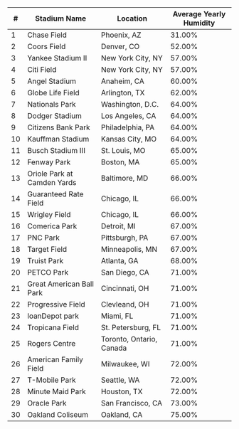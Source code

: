 | # | Stadium Name | Location | Average Yearly Humidity | 
| - | - | - | - |
|1| Chase Field     |Phoenix, AZ |31.00%
|2| Coors Field     |Denver, CO |52.00%
|3| Yankee Stadium II   | New York City, NY|57.00%
|4| Citi Field     | New York City, NY|57.00%
|5 |Angel Stadium    | Anaheim, CA|60.00%
|6| Globe Life Field   | Arlington, TX|62.00%
|7| Nationals Park    | Washington, D.C.|64.00%
|8| Dodger Stadium    | Los Angeles, CA|64.00%
|9| Citizens Bank Park   | Philadelphia, PA|64.00%
|10|Kauffman Stadium   | Kansas City, MO|64.00%
|11|Busch Stadium III   | St. Louis, MO|65.00%
|12|Fenway Park     | Boston, MA|65.00%
|13 |Oriole Park at Camden Yards| Baltimore, MD|66.00%
|14 |Guaranteed Rate Field  | Chicago, IL|66.00%
|15 |Wrigley Field    | Chicago, IL|66.00%
|16 |Comerica Park    | Detroit, MI|67.00%
|17 |PNC Park     | Pittsburgh, PA|67.00%
|18 |Target Field    | Minneapolis, MN|67.00%
|19 |Truist Park    | Atlanta, GA|68.00%
|20 |PETCO Park     | San Diego, CA|71.00%
|21 |Great American Ball Park | Cincinnati, OH|71.00%
|22 |Progressive Field   | Clevleand, OH|71.00%
|23 |loanDepot park    | Miami, FL|71.00%
|24 |Tropicana Field   | St. Petersburg, FL|71.00%
|25 |Rogers Centre    | Toronto, Ontario, Canada|71.00%
|26 |American Family Field  | Milwaukee, WI|72.00%
|27 |T-Mobile Park    | Seattle, WA|72.00%
|28 |Minute Maid Park   | Houston, TX|72.00%
|29 |Oracle Park    | San Francisco, CA|73.00%
|30 |Oakland Coliseum   | Oakland, CA|75.00%


